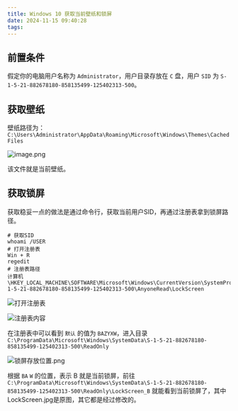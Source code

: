 ```yaml
---
title: Windows 10 获取当前壁纸和锁屏
date: 2024-11-15 09:40:28
tags:
---
```


## 前置条件

假定你的电脑用户名称为 `Administrator`，用户目录存放在 `C` 盘，用户 `SID` 为 `S-1-5-21-882678180-858135499-125402313-500`。

## 获取壁纸

壁纸路径为：`C:\Users\Administrator\AppData\Roaming\Microsoft\Windows\Themes\CachedFiles`

![image.png](https://b3logfile.com/file/2024/11/image-sXtbTKp.png)

该文件就是当前壁纸。

## 获取锁屏

获取稳妥一点的做法是通过命令行，获取当前用户SID，再通过注册表拿到锁屏路径。

```shell
# 获取SID
whoami /USER
# 打开注册表
Win + R
regedit
# 注册表路径
计算机\HKEY_LOCAL_MACHINE\SOFTWARE\Microsoft\Windows\CurrentVersion\SystemProtectedUserData\S-1-5-21-882678180-858135499-125402313-500\AnyoneRead\LockScreen
```

![打开注册表](https://b3logfile.com/file/2024/11/image-H456aDp.png)

![注册表内容](https://b3logfile.com/file/2024/11/image-EdVJhcZ.png)

在注册表中可以看到 `默认` 的值为 `BAZYXW`，进入目录 `C:\ProgramData\Microsoft\Windows\SystemData\S-1-5-21-882678180-858135499-125402313-500\ReadOnly`

![锁屏存放位置.png](https://b3logfile.com/file/2024/11/image-zpycNMk.png)

根据 `BA` `W` 的位置，表示 B 就是当前锁屏，前往 `C:\ProgramData\Microsoft\Windows\SystemData\S-1-5-21-882678180-858135499-125402313-500\ReadOnly\LockScreen_B` 就能看到当前锁屏了，其中LockScreen.jpg是原图，其它都是经过修改的。
